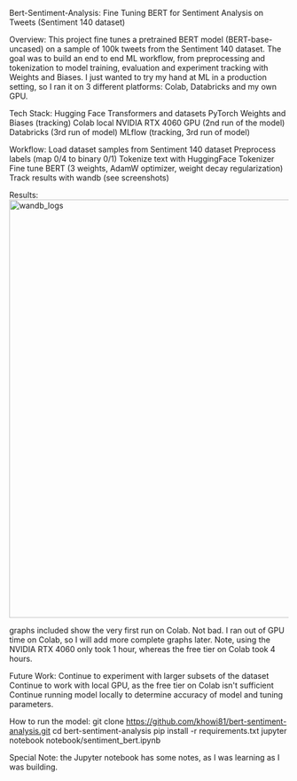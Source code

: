Bert-Sentiment-Analysis: Fine Tuning BERT for Sentiment Analysis on Tweets (Sentiment 140 dataset)

Overview: This project fine tunes a pretrained BERT model (BERT-base-uncased) on a sample of 100k tweets from the Sentiment 140 dataset. 
   The goal was to build an end to end ML workflow, from preprocessing and tokenization to model training, evaluation and experiment
   tracking with Weights and Biases. I just wanted to try my hand at ML in a production setting, so I ran it on 3 different platforms: Colab, Databricks and my own GPU.
   
Tech Stack: 
  Hugging Face Transformers and datasets
  PyTorch
  Weights and Biases (tracking)
  Colab
  local NVIDIA RTX 4060 GPU (2nd run of the model)
  Databricks (3rd run of model)
  MLflow (tracking, 3rd run of model)
  
Workflow: 
 Load dataset samples from Sentiment 140 dataset
 Preprocess labels (map 0/4 to binary 0/1)
 Tokenize text with HuggingFace Tokenizer
 Fine tune BERT (3 weights, AdamW optimizer, weight decay regularization)
 Track results with wandb (see screenshots)

 Results: 
 <img width="1864" height="753" alt="wandb_logs" src="https://github.com/user-attachments/assets/97c19513-efce-4106-ada7-b0358516a64b" />

  graphs included show the very first run on Colab. Not bad. I ran out of GPU time on Colab, so I will add more complete graphs later. Note, using the NVIDIA RTX 4060 only took 1 hour, whereas the free tier on Colab took 4 hours. 
  

Future Work: 
 Continue to experiment with larger subsets of the dataset
 Continue to work with local GPU, as the free tier on Colab isn't sufficient
 Continue running model locally to determine accuracy of model and tuning parameters. 

 How to run the model: 
git clone https://github.com/khowi81/bert-sentiment-analysis.git
cd bert-sentiment-analysis
pip install -r requirements.txt
jupyter notebook notebook/sentiment_bert.ipynb


 Special Note: the Jupyter notebook has some notes, as I was learning as I was building. 
